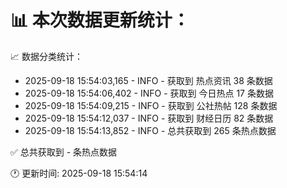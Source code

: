 📊 本次数据更新统计：
==========================

📈 数据分类统计：
- 2025-09-18 15:54:03,165 - INFO - 获取到 热点资讯 38 条数据
- 2025-09-18 15:54:06,402 - INFO - 获取到 今日热点 17 条数据
- 2025-09-18 15:54:09,215 - INFO - 获取到 公社热帖 128 条数据
- 2025-09-18 15:54:12,037 - INFO - 获取到 财经日历 82 条数据
- 2025-09-18 15:54:13,852 - INFO - 总共获取到 265 条热点数据

✅ 总共获取到 - 条热点数据

🕐 更新时间: 2025-09-18 15:54:14
